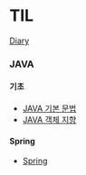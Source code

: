 # TIL

[Diary](./Diary/Diary.md)

### JAVA

#### 기초
 - [JAVA 기본 문법](./JAVA/기초/JAVA%20%EA%B8%B0%EB%B3%B8%20%EB%AC%B8%EB%B2%95.md)
 - [JAVA 객체 지향](./JAVA/%EA%B8%B0%EC%B4%88/JAVA%20%EA%B0%9D%EC%B2%B4%20%EC%A7%80%ED%96%A5.md)
 #### Spring
 - [Spring](./JAVA/Spring/1.%20%ED%95%B5%EC%8B%AC%EC%9B%90%EB%A6%AC.md)